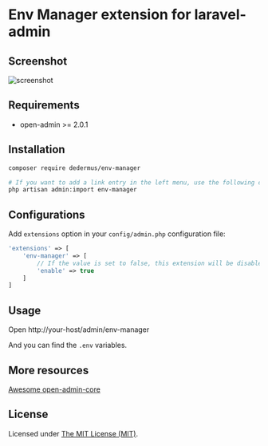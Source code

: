 # Env Manager extension for laravel-admin


## Screenshot

![screenshot](https://user-images.githubusercontent.com/2421068/47560963-7ea0a800-d94c-11e8-95d9-57c6fee1d9bb.png)

## Requirements

* open-admin >= 2.0.1

## Installation

```bash
composer require dedermus/env-manager

# If you want to add a link entry in the left menu, use the following command to import
php artisan admin:import env-manager
```

## Configurations

Add `extensions` option in your `config/admin.php` configuration file:

```php
'extensions' => [
    'env-manager' => [
        // If the value is set to false, this extension will be disabled
        'enable' => true
    ]
]
```

## Usage

Open http://your-host/admin/env-manager

And you can find the `.env` variables.


## More resources

[Awesome open-admin-core](https://github.com/dedermus/open-admin-core)


## License

Licensed under [The MIT License (MIT)](LICENSE).

